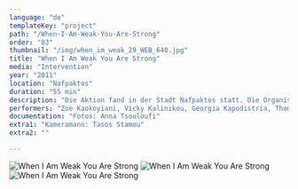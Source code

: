 ```yaml
---
language: "de"
templateKey: "project"
path: "/When-I-Am-Weak-You-Are-Strong"
order: "03"
thumbnail: "/img/when_im_weak_29_WEB_640.jpg"
title: "When I Am Weak You Are Strong"
media: "Intervention"
year: "2011"
location: "Nafpaktos"
duration: "55 min"
description: "Die Aktion fand in der Stadt Nafpaktos statt. Die Organisatoren des internationalen Symposiums für die darstellende Kunst „Communication of Crisis“ luden mich dazu ein, ein Happening unter Beteiligung von Jugendlichen vor Ort zu gestalten. Nach sechs Workshopstagen unternahm die Gruppe eine Exkursion durch Orte, mit denen sich jeder Teilnehmer in der Vergangenheit persönlich verbunden hatte. Es war eine stille Besichtigung der Plätze, wo der Grund für die Wahl jedes einzelnen und seine Verbindung zu jedem jungen Menschen der Gruppe als Ganzes nicht offenbart wurde. Die Arbeit, die aus einer Sammlung von unausgesprochenen Geschichten bestand, nahm die Form eines gemeinsamen Geheimnisses an, das nur kollektiv vermittelt werden konnte."
performers: "Zoe Kaokoyiani, Vicky Kalinikou, Georgia Kapodistria, Thomas Karnachoritis, Vagelis Lalopoulos, Dimitris Lionas, Adriana Nikopoulou, Dimitra Nikopoulou, Nikos Nikitaedis, Nikos Panayiotou, Antonis Papadoulas, Spiros Chamilos, Sabrina Chorafa"
documentation: "Fotos: Anna Tsouloufi"
extra1: "Kameramann: Tasos Stamou"
extra2: ""

---
```

![When I Am Weak You Are Strong](/img/when_im_weak_29_WEB_2880r.jpg)
![When I Am Weak You Are Strong](/img/when_im_weak_30_WEB_2880r.jpg)
![When I Am Weak You Are Strong](/img/when_im_weak_31_WEB_2880r.jpg)


